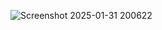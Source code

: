 ![Screenshot 2025-01-31 200622](https://github.com/user-attachments/assets/56b342f0-a67f-409b-b605-09c1cd92cc0c)
